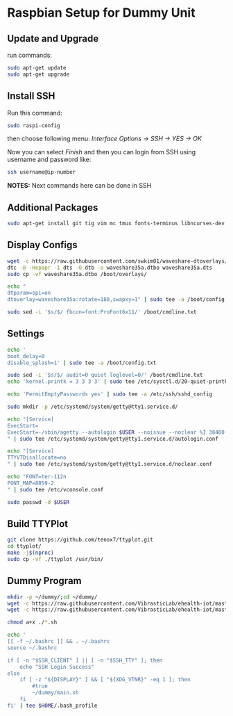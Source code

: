 # Raspbian Setup for Dummy Unit

## Update and Upgrade

run commands:

```sh
sudo apt-get update
sudo apt-get upgrade
```

## Install SSH

Run this command:

```sh
sudo raspi-config
```

then choose following menu: *Interface Options -> SSH -> YES -> OK*

Now you can select *Finish* and then you can login from SSH using username and password like:

```sh
ssh username@ip-number
```

**NOTES:** Next commands here can be done in SSH

## Additional Packages

```sh
sudo apt-get install git tig vim mc tmux fonts-terminus libncurses-dev
```

## Display Configs

```sh
wget -c https://raw.githubusercontent.com/swkim01/waveshare-dtoverlays/master/waveshare35a.dts
dtc -@ -Hepapr -I dts -O dtb -o waveshare35a.dtbo waveshare35a.dts
sudo cp -vf waveshare35a.dtbo /boot/overlays/

echo "
dtparam=spi=on
dtoverlay=waveshare35a:rotate=180,swapxy=1" | sudo tee -a /boot/config.txt

sudo sed -i '$s/$/ fbcon=font:ProFont6x11/' /boot/cmdline.txt
```

## Settings

```sh
echo '
boot_delay=0
disable_splash=1' | sudo tee -a /boot/config.txt

sudo sed -i '$s/$/ audit=0 quiet loglevel=0/' /boot/cmdline.txt
echo 'kernel.printk = 3 3 3 3' | sudo tee /etc/sysctl.d/20-quiet-printk.conf

echo 'PermitEmptyPasswords yes' | sudo tee -a /etc/ssh/sshd_config

sudo mkdir -p /etc/systemd/system/getty@tty1.service.d/

echo "[Service]
ExecStart=
ExecStart=-/sbin/agetty --autologin $USER --noissue --noclear %I 38400 linux
" | sudo tee /etc/systemd/system/getty@tty1.service.d/autologin.conf

echo "[Service]
TTYVTDisallocate=no
" | sudo tee /etc/systemd/system/getty@tty1.service.d/noclear.conf

echo "FONT=ter-112n
FONT_MAP=8859-2
" | sudo tee /etc/vconsole.conf

sudo passwd -d $USER
```

## Build TTYPlot

```sh
git clone https://github.com/tenox7/ttyplot.git
cd ttyplot/
make -j$(nproc)
sudo cp -vf ./ttyplot /usr/bin/
```

## Dummy Program

```sh
mkdir -p ~/dummy/;cd ~/dummy/
wget -c https://raw.githubusercontent.com/VibrasticLab/ehealth-iot/master/coughgui/dummy/randomplot/main.sh
wget -c https://raw.githubusercontent.com/VibrasticLab/ehealth-iot/master/coughgui/dummy/randomplot/randomplot.sh

chmod a+x ./*.sh

echo '
[[ -f ~/.bashrc ]] && . ~/.bashrc
source ~/.bashrc

if [ -n "$SSH_CLIENT" ] || [ -n "$SSH_TTY" ]; then
    echo "SSH Login Success"
else
    if [ -z "${DISPLAY}" ] && [ "${XDG_VTNR}" -eq 1 ]; then
        #true
        ~/dummy/main.sh
    fi
fi' | tee $HOME/.bash_profile
```

